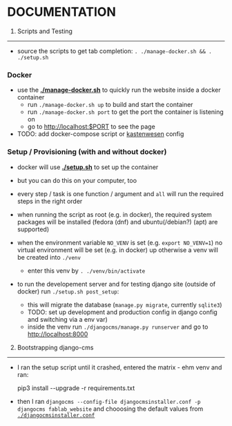DOCUMENTATION
=============

1. Scripts and Testing
----------------------

 - source the scripts to get tab completion: `. ./manage-docker.sh && . ./setup.sh`

### Docker

 - use the **[./manage-docker.sh](./manage-docker.sh)** to quickly run the website inside a docker container
   - run `./manage-docker.sh up` to build and start the container
   - run `./manage-docker.sh port` to get the port the container is listening on
   - go to [http://localhost:$PORT](http://localhost:80) to see the page
 - TODO: add docker-compose script or [kastenwesen](https://github.com/faufablab/kastenwesen) config

### Setup / Provisioning (with and without docker)

 - docker will use **[./setup.sh](setup.sh)** to set up the container
 - but you can do this on your computer, too
 - every step / task is one function / argument and `all` will run the required steps in the right order
 - when running the script as root (e.g. in docker), the required system packages will be installed (fedora (dnf) and ubuntu(/debian?) (apt) are supported)
 - when the environment variable `NO_VENV` is set (e.g. `export NO_VENV=1`) no virtual environment will be set (e.g. in docker) up otherwise a venv will be created into `./venv`
   - enter this venv by `. ./venv/bin/activate`

 - to run the developement server and for testing django site (outside of docker) run `./setup.sh post_setup`:
   - this will migrate the database (`manage.py migrate`, currently `sqlite3`)
   - TODO: set up development and production config in django config and switching via a env var)
   - inside the venv run `./djangocms/manage.py runserver` and go to [http://localhost:8000](http://localhost:8000)

2. Bootstrapping django-cms
---------------------------

 - I ran the setup script until it crashed, entered the matrix - ehm venv and ran:

    pip3 install --upgrade -r requirements.txt

 - then I ran `djangocms --config-file djangocmsinstaller.conf -p djangocms fablab_website` and chooosing the default values from [`./djangocmsinstaller.conf`](./djangocmsinstaller.conf)
